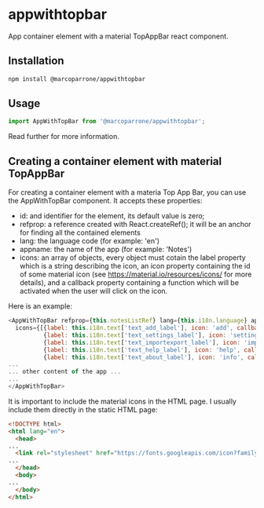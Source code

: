 # appwithtopbar

App container element with a material TopAppBar react component.

## Installation

```sh
npm install @marcoparrone/appwithtopbar
```

## Usage

```js
import AppWithTopBar from '@marcoparrone/appwithtopbar';
```

Read further for more information.

## Creating a container element with material TopAppBar

For creating a container element with a materia Top App Bar, you can use the AppWithTopBar component.  It accepts these properties:

 * id: and identifier for the element, its default value is zero;
 * refprop: a reference created with React.createRef(); it will be an anchor for finding all the contained elements
 * lang: the language code (for example: 'en')
 * appname: the name of the app (for example: 'Notes')
 * icons: an array of objects, every object must cotain the label property which is a string describing the icon, an icon property containing the id of some material icon (see https://material.io/resources/icons/ for more details), and a callback property containing a function which will be activated when the user will click on the icon.

 Here is an example:


```js
<AppWithTopBar refprop={this.notesListRef} lang={this.i18n.language} appname={this.i18n.text['text_appname']}
  icons={[{label: this.i18n.text['text_add_label'], icon: 'add', callback: () => this.addNote()},
          {label: this.i18n.text['text_settings_label'], icon: 'settings', callback: () => open_dialog(this.notesListRef, 'settings')},
          {label: this.i18n.text['text_importexport_label'], icon: 'import_export', callback: () => open_dialog(this.notesListRef, 'impexp')},
          {label: this.i18n.text['text_help_label'], icon: 'help', callback: () => open_dialog(this.notesListRef, 'help')},
          {label: this.i18n.text['text_about_label'], icon: 'info', callback: () =>  open_dialog(this.notesListRef, 'about')}]} >
...
... other content of the app ...
...
</AppWithTopBar>
```

It is important to include the material icons in the HTML page. I usually include them directly in the static HTML page:

```html
<!DOCTYPE html>
<html lang="en">
  <head>
...
  <link rel="stylesheet" href="https://fonts.googleapis.com/icon?family=Material+Icons">
...
  </head>
  <body>
...
  </body>
</html>
```